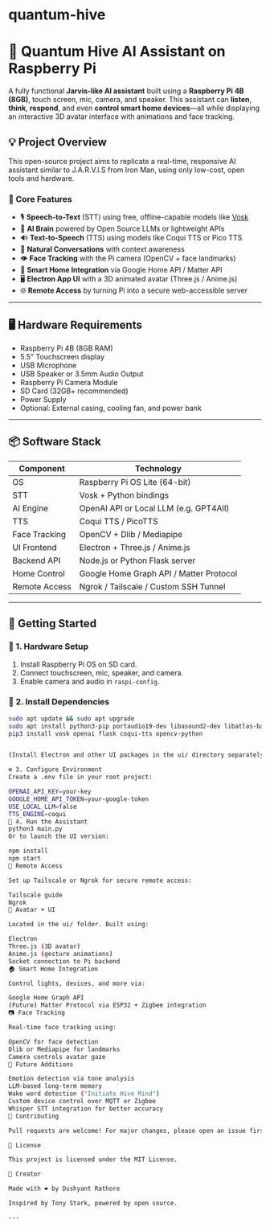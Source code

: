# quantum-hive

# 🧠 Quantum Hive AI Assistant on Raspberry Pi

A fully functional **Jarvis-like AI assistant** built using a **Raspberry Pi 4B (8GB)**, touch screen, mic, camera, and speaker. This assistant can **listen**, **think**, **respond**, and even **control smart home devices**—all while displaying an interactive 3D avatar interface with animations and face tracking.

## 💡 Project Overview

This open-source project aims to replicate a real-time, responsive AI assistant similar to J.A.R.V.I.S from Iron Man, using only low-cost, open tools and hardware.

### 🔧 Core Features

- 🎙️ **Speech-to-Text** (STT) using free, offline-capable models like [Vosk](https://alphacephei.com/vosk/)
- 🧠 **AI Brain** powered by Open Source LLMs or lightweight APIs
- 🔊 **Text-to-Speech** (TTS) using models like Coqui TTS or Pico TTS
- 💬 **Natural Conversations** with context awareness
- 👁️ **Face Tracking** with the Pi camera (OpenCV + face landmarks)
- 📱 **Smart Home Integration** via Google Home API / Matter API
- 🖥️ **Electron App UI** with a 3D animated avatar (Three.js / Anime.js)
- 🌐 **Remote Access** by turning Pi into a secure web-accessible server

---

## 🖥️ Hardware Requirements

- Raspberry Pi 4B (8GB RAM)
- 5.5" Touchscreen display
- USB Microphone
- USB Speaker or 3.5mm Audio Output
- Raspberry Pi Camera Module
- SD Card (32GB+ recommended)
- Power Supply
- Optional: External casing, cooling fan, and power bank

---

## 📦 Software Stack

| Component         | Technology                              |
|------------------|------------------------------------------|
| OS               | Raspberry Pi OS Lite (64-bit)            |
| STT              | Vosk + Python bindings                   |
| AI Engine        | OpenAI API or Local LLM (e.g. GPT4All)   |
| TTS              | Coqui TTS / PicoTTS                      |
| Face Tracking    | OpenCV + Dlib / Mediapipe                |
| UI Frontend      | Electron + Three.js / Anime.js           |
| Backend API      | Node.js or Python Flask server           |
| Home Control     | Google Home Graph API / Matter Protocol  |
| Remote Access    | Ngrok / Tailscale / Custom SSH Tunnel    |

---

## 🚀 Getting Started

### 🔌 1. Hardware Setup

1. Install Raspberry Pi OS on SD card.
2. Connect touchscreen, mic, speaker, and camera.
3. Enable camera and audio in `raspi-config`.

### 🧱 2. Install Dependencies

```bash
sudo apt update && sudo apt upgrade
sudo apt install python3-pip portaudio19-dev libasound2-dev libatlas-base-dev
pip3 install vosk openai flask coqui-tts opencv-python


(Install Electron and other UI packages in the ui/ directory separately)

⚙️ 3. Configure Environment
Create a .env file in your root project:

OPENAI_API_KEY=your-key
GOOGLE_HOME_API_TOKEN=your-google-token
USE_LOCAL_LLM=false
TTS_ENGINE=coqui
🧠 4. Run the Assistant
python3 main.py
Or to launch the UI version:

npm install
npm start
📡 Remote Access

Set up Tailscale or Ngrok for secure remote access:

Tailscale guide
Ngrok
🤖 Avatar + UI

Located in the ui/ folder. Built using:

Electron
Three.js (3D avatar)
Anime.js (gesture animations)
Socket connection to Pi backend
🏠 Smart Home Integration

Control lights, devices, and more via:

Google Home Graph API
(Future) Matter Protocol via ESP32 + Zigbee integration
📷 Face Tracking

Real-time face tracking using:

OpenCV for face detection
Dlib or Mediapipe for landmarks
Camera controls avatar gaze
🧰 Future Additions

Emotion detection via tone analysis
LLM-based long-term memory
Wake word detection ("Initiate Hive Mind")
Custom device control over MQTT or Zigbee
Whisper STT integration for better accuracy
🤝 Contributing

Pull requests are welcome! For major changes, please open an issue first to discuss.

📄 License

This project is licensed under the MIT License.

👤 Creator

Made with ❤️ by Dushyant Rathore

Inspired by Tony Stark, powered by open source.

---


